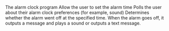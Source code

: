 The alarm clock program
Allow the user to set the alarm time
Polls the user about their
alarm clock preferences (for example, sound)
Determines whether the alarm went off at the specified time.
When the alarm goes off, it outputs a message and
plays a sound or outputs a text message.
